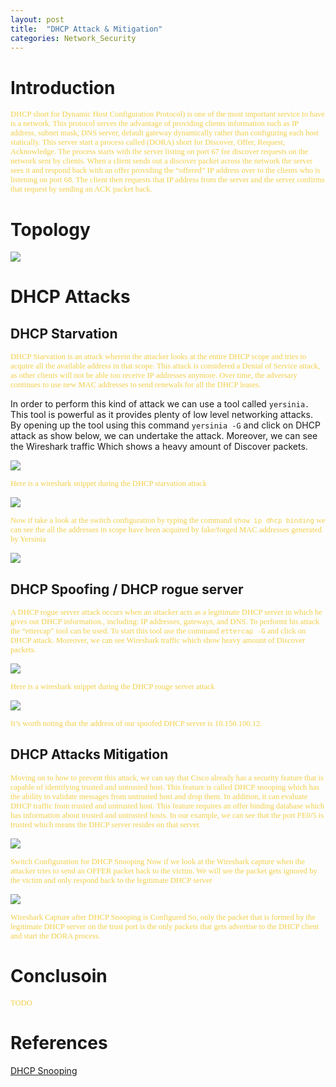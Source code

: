 ```yaml
---
layout: post
title:  "DHCP Attack & Mitigation"
categories: Network_Security
---
```

#  Introduction
<span style="color: #f2cf4a; font-family: Babas; font-size: 0.9em;"> DHCP short for Dynamic Host Configuration Protocol) is one of the most important service to have is a network. This protocol serves the advantage of providing clients information such as IP address, subnet mask, DNS server, default gateway dynamically rather than configuring each host statically. This server start a process called (DORA) short for Discover, Offer, Request, Acknowledge. The process starts with the server listing on port 67 for discover requests on the network sent by clients. When a client sends out a discover packet across the network the server sees it and respond back with an offer providing the “offered” IP address over to the clients who is listening on port 68. The client then requests that IP address from the server and the server confirms that request by sending an ACK packet back.</span>


#    Topology

<img src="https://raw.githubusercontent.com/0xalamri/layer0/gh-pages/_posts/img/DHCP/DHCP_Topoplogy.png"/>

#   DHCP Attacks
##           DHCP Starvation
<span style="color: #f2cf4a; font-family: Babas; font-size: 0.9em;"> DHCP Starvation is an attack wherein the attacker looks at the entire DHCP scope and tries to acquire all the available address in that scope. This attack is considered a Denial of Service attack, as other clients will not be able too receive IP addresses anymore. Over time, the adversary continues to use new MAC addresses to send renewals for all the DHCP leases.

In order to perform this kind of attack we can use a tool called `yersinia.` This tool is powerful as it provides plenty of low level networking attacks. By opening up the tool using this command `yersinia -G` and click on DHCP attack as show below, we can undertake the attack. Moreover, we can see the Wireshark traffic Which shows a heavy amount of Discover packets.</span>

<img src="https://raw.githubusercontent.com/0xalamri/layer0/gh-pages/_posts/img/DHCP/1.png"/>

<span style="color: #f2cf4a; font-family: Babas; font-size: 0.9em;">  Here is a wireshark snippet during the DHCP starvation attack</span>
  
<img src="https://raw.githubusercontent.com/0xalamri/layer0/gh-pages/_posts/img/DHCP/2.png"/>

<span style="color: #f2cf4a; font-family: Babas; font-size: 0.9em;"> Now if take a look at the switch configuration by typing the command `show ip dhcp binding` we can see the all the addresses in scope have been acquired by fake/forged MAC addresses generated by Yersinia</span>

<img src="https://raw.githubusercontent.com/0xalamri/layer0/gh-pages/_posts/img/DHCP/3.png"/>

##          DHCP Spoofing / DHCP rogue server
<span style="color: #f2cf4a; font-family: Babas; font-size: 0.9em;"> A DHCP rogue server attack occurs when an attacker acts as a legitimate DHCP server in which he gives out DHCP information., including: IP addresses, gateways, and DNS. To performt his attack the “ettercap” tool can be used. To start this tool use the command `ettercap -G` and click on DHCP attack. Moreover, we can see Wireshark traffic which show heavy amount of Discover packets.</span>

<img src="https://raw.githubusercontent.com/0xalamri/layer0/gh-pages/_posts/img/DHCP/4.png"/>

<span style="color: #f2cf4a; font-family: Babas; font-size: 0.9em;"> Here is a wireshark snippet during the DHCP rouge server attack  </span>

<img src="https://raw.githubusercontent.com/0xalamri/layer0/gh-pages/_posts/img/DHCP/5.png"/>

<span style="color: #f2cf4a; font-family: Babas; font-size: 0.9em;">  It’s worth noting that the address of our spoofed DHCP server is 10.150.100.12.</span>


##          DHCP Attacks Mitigation
<span style="color: #f2cf4a; font-family: Babas; font-size: 0.9em;">  Moving on to how to prevent this attack, we can say that Cisco already has a security feature that is capable of identifying trusted and untrusted host. This feature is called DHCP snooping which has the ability to validate messages from untrusted host and drop them. In addition, it can evaluate DHCP traffic from trusted and untrusted host. This feature requires an offer binding database which has information about trusted and untrusted hosts. In our example, we can see that the port FE0/5 is trusted which means the DHCP server resides on that server.</span>

<img src="https://raw.githubusercontent.com/0xalamri/layer0/gh-pages/_posts/img/DHCP/6.png"/>


<span style="color: #f2cf4a; font-family: Babas; font-size: 0.9em;"> Switch Configuration for DHCP Snooping
Now if we look at the Wireshark capture when the attacker tries to send an OFFER packet back to the victim. We will see the packet gets ignored by the victim and only respond back to the legitimate DHCP server</span>

<img src="https://raw.githubusercontent.com/0xalamri/layer0/gh-pages/_posts/img/DHCP/7.png"/>


<span style="color: #f2cf4a; font-family: Babas; font-size: 0.9em;"> Wireshark Capture after DHCP Snooping is Configured
So, only the packet that is formed by the legitimate DHCP server on the trust port is the only packets that gets advertise to the DHCP client and start the DORA process.</span>

# **Conclusoin**
<span style="color: #f2cf4a; font-family: Babas; font-size: 0.9em;"> 
TODO
</span>

# **References**

[DHCP Snooping](https://networklessons.com/cisco/ccnp-switch/vlan-hopping/)